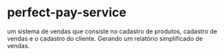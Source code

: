 # perfect-pay-service
um sistema de vendas que consiste no cadastro de produtos, cadastro de vendas e o cadastro do cliente. Gerando um relatório simplificado de vendas.
